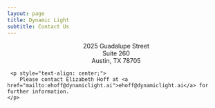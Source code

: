 ```yaml
---
layout: page
title: Dynamic Light
subtitle: Contact Us
---
```

<div>
    <p style="text-align: center;">
        2025 Guadalupe Street <br>
        Suite 260 <br>
        Austin, TX 78705 <br> 
    </p>

     <p style="text-align: center;">    
        Please contact Elizabeth Hoff at <a href="mailto:ehoff@dynamiclight.ai">ehoff@dynamiclight.ai</a> for further information.   
    </p>
</div>
